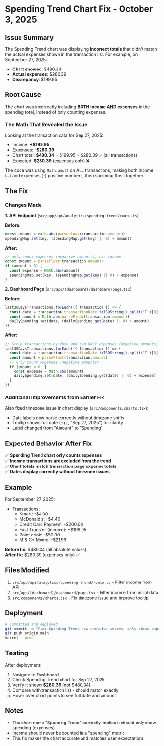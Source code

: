 # Spending Trend Chart Fix - October 3, 2025

## Issue Summary

The Spending Trend chart was displaying **incorrect totals** that didn't match the actual expenses shown in the transaction list. For example, on September 27, 2025:
- **Chart showed**: $480.34
- **Actual expenses**: $280.39
- **Discrepancy**: $199.95

## Root Cause

The chart was incorrectly including **BOTH income AND expenses** in the spending total, instead of only counting expenses.

### The Math That Revealed the Issue

Looking at the transaction data for Sep 27, 2025:
- Income: **+$199.95**
- Expenses: **-$280.39**
- Chart total: **$480.34** = $199.95 + $280.39 ✅ (all transactions)
- Expected: **$280.39** (expenses only) ❌

The code was using `Math.abs()` on ALL transactions, making both income (+) and expenses (-) positive numbers, then summing them together.

## The Fix

### Changes Made

**1. API Endpoint** (`src/app/api/analytics/spending-trend/route.ts`)

**Before:**
```typescript
const amount = Math.abs(parseFloat(transaction.amount))
spendingMap.set(key, (spendingMap.get(key) || 0) + amount)
```

**After:**
```typescript
// Only count expenses (negative amounts), not income
const amount = parseFloat(transaction.amount)
if (amount < 0) {
  const expense = Math.abs(amount)
  spendingMap.set(key, (spendingMap.get(key) || 0) + expense)
}
```

**2. Dashboard Page** (`src/app/(dashboard)/dashboard/page.tsx`)

**Before:**
```typescript
last30DaysTransactions.forEach(({ transaction }) => {
  const date = transaction.transactionDate.toISOString().split('T')[0]
  const amount = Math.abs(parseFloat(transaction.amount))
  dailySpending.set(date, (dailySpending.get(date) || 0) + amount)
})
```

**After:**
```typescript
// Group transactions by date and sum ONLY expenses (negative amounts)
last30DaysTransactions.forEach(({ transaction }) => {
  const date = transaction.transactionDate.toISOString().split('T')[0]
  const amount = parseFloat(transaction.amount)
  // Only count expenses (negative amounts)
  if (amount < 0) {
    const expense = Math.abs(amount)
    dailySpending.set(date, (dailySpending.get(date) || 0) + expense)
  }
})
```

### Additional Improvements from Earlier Fix

Also fixed timezone issue in chart display (`src/components/charts.tsx`):
- Date labels now parse correctly without timezone shifts
- Tooltip shows full date (e.g., "Sep 27, 2025") for clarity
- Label changed from "Amount" to "Spending"

## Expected Behavior After Fix

✅ **Spending Trend chart only counts expenses**  
✅ **Income transactions are excluded from the trend**  
✅ **Chart totals match transaction page expense totals**  
✅ **Dates display correctly without timezone issues**  

## Example

For September 27, 2025:
- Transactions:
  - Kmart: -$4.00
  - McDonald's: -$4.40
  - Credit Card Payment: -$200.00
  - Fast Transfer (income): +$199.95
  - Point cook: -$50.00
  - M & C* Momo: -$21.99

**Before fix**: $480.34 (all absolute values)  
**After fix**: $280.39 (expenses only) ✅

## Files Modified

1. `src/app/api/analytics/spending-trend/route.ts` - Filter income from API
2. `src/app/(dashboard)/dashboard/page.tsx` - Filter income from initial data
3. `src/components/charts.tsx` - Fix timezone issue and improve tooltip

## Deployment

```bash
# Committed and deployed
git commit -m "Fix: Spending Trend now excludes income, only shows expenses"
git push origin main
vercel --prod
```

## Testing

After deployment:
1. Navigate to Dashboard
2. Check Spending Trend chart for Sep 27, 2025
3. Verify it shows **$280.39** (not $480.34)
4. Compare with transaction list - should match exactly
5. Hover over chart points to see full date and amount

## Notes

- The chart name "Spending Trend" correctly implies it should only show spending (expenses)
- Income should never be counted in a "spending" metric
- This fix makes the chart accurate and matches user expectations

